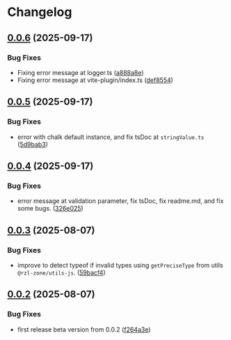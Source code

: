 # Changelog

## [0.0.6](https://github.com/rzl-zone/ziggy-route/compare/v0.0.5...v0.0.6) (2025-09-17)


### Bug Fixes

* Fixing error message at logger.ts ([a888a8e](https://github.com/rzl-zone/ziggy-route/commit/a888a8e101d42c55e85cb451ecbd2d3e433b6275))
* Fixing error message at vite-plugin/index.ts ([def8554](https://github.com/rzl-zone/ziggy-route/commit/def8554632ae8e06b1bb7e2ad4a1adb585731724))

## [0.0.5](https://github.com/rzl-zone/ziggy-route/compare/v0.0.4...v0.0.5) (2025-09-17)


### Bug Fixes

* error with chalk default instance, and fix tsDoc at `stringValue.ts` ([5d9bab3](https://github.com/rzl-zone/ziggy-route/commit/5d9bab3c464b6b21414c010febdb03a6fb84f3d3))

## [0.0.4](https://github.com/rzl-zone/ziggy-route/compare/v0.0.3...v0.0.4) (2025-09-17)


### Bug Fixes

* error message at validation parameter, fix tsDoc, fix readme.md, and fix some bugs. ([326e025](https://github.com/rzl-zone/ziggy-route/commit/326e025fd61eea8203c19d286ac81fb4cb3a10e0))

## [0.0.3](https://github.com/rzl-zone/ziggy-route/compare/v0.0.2...v0.0.3) (2025-08-07)


### Bug Fixes

* improve to detect typeof if invalid types using `getPreciseType` from utils `@rzl-zone/utils-js`. ([59bacf4](https://github.com/rzl-zone/ziggy-route/commit/59bacf4ee49e0f53b29f51e3245e9276fa0f61de))

## [0.0.2](https://github.com/rzl-zone/ziggy-route/compare/v0.0.1...v0.0.2) (2025-08-07)


### Bug Fixes

* first release beta version from 0.0.2 ([f264a3e](https://github.com/rzl-zone/ziggy-route/commit/f264a3e9c63abc610ba8f31fa6471c02783493a9))
